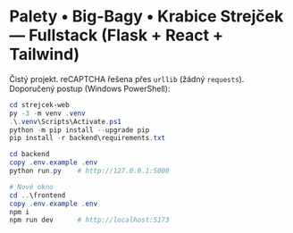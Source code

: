 # Palety • Big-Bagy • Krabice Strejček — Fullstack (Flask + React + Tailwind)

Čistý projekt. reCAPTCHA řešena přes `urllib` (žádný `requests`).
Doporučený postup (Windows PowerShell):

```powershell
cd strejcek-web
py -3 -m venv .venv
.\.venv\Scripts\Activate.ps1
python -m pip install --upgrade pip
pip install -r backend\requirements.txt

cd backend
copy .env.example .env
python run.py    # http://127.0.0.1:5000

# Nové okno
cd ..\frontend
copy .env.example .env
npm i
npm run dev      # http://localhost:5173
```
